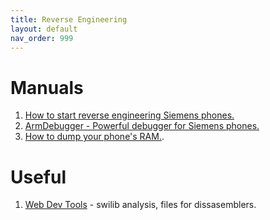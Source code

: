 ```yaml
---
title: Reverse Engineering
layout: default
nav_order: 999
---
```


# Manuals
1. [How to start reverse engineering Siemens phones.](how-start.md)
2. [ArmDebugger - Powerful debugger for Siemens phones.](arm-debugger.md)
3. [How to dump your phone's RAM.](memory-dump.md).

# Useful
1. [Web Dev Tools](https://siemens-mobile-hacks.github.io/web-dev-tools/swilib) - swilib analysis, files for dissasemblers.
